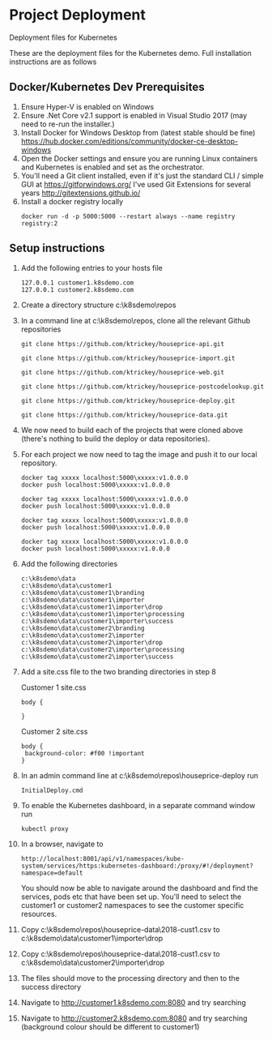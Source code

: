# Project Deployment
Deployment files for Kubernetes  

These are the deployment files for the Kubernetes demo. Full installation instructions are as follows

## Docker/Kubernetes Dev Prerequisites
1. Ensure Hyper-V is enabled on Windows
2. Ensure .Net Core v2.1 support is enabled in Visual Studio 2017 (may need to re-run the installer.)
3. Install Docker for Windows Desktop from (latest stable should be fine) https://hub.docker.com/editions/community/docker-ce-desktop-windows 
4. Open the Docker settings and ensure you are running Linux containers and Kubernetes is enabled and set as the orchestrator.
5. You'll need a Git client installed, even if it's just the standard CLI / simple GUI at https://gitforwindows.org/ I've used Git Extensions for several years http://gitextensions.github.io/
6. Install a docker registry locally
   ```
   docker run -d -p 5000:5000 --restart always --name registry registry:2
   ```
## Setup instructions
1. Add the following entries to your hosts file
   ```
   127.0.0.1 customer1.k8sdemo.com
   127.0.0.1 customer2.k8sdemo.com
   ```
1. Create a directory structure c:\k8sdemo\repos
2. In a command line at c:\k8sdemo\repos, clone all the relevant Github repositories

   ```
   git clone https://github.com/ktrickey/houseprice-api.git

   git clone https://github.com/ktrickey/houseprice-import.git

   git clone https://github.com/ktrickey/houseprice-web.git

   git clone https://github.com/ktrickey/houseprice-postcodelookup.git

   git clone https://github.com/ktrickey/houseprice-deploy.git

   git clone https://github.com/ktrickey/houseprice-data.git

   ```
4. We now need to build each of the projects that were cloned above (there's nothing to build the deploy or data repositories).

5. For each project we now need to tag the image and push it to our local repository.
   ```
   docker tag xxxxx localhost:5000\xxxxx:v1.0.0.0
   docker push localhost:5000\xxxxx:v1.0.0.0
   
   docker tag xxxxx localhost:5000\xxxxx:v1.0.0.0
   docker push localhost:5000\xxxxx:v1.0.0.0
   
   docker tag xxxxx localhost:5000\xxxxx:v1.0.0.0
   docker push localhost:5000\xxxxx:v1.0.0.0
   
   docker tag xxxxx localhost:5000\xxxxx:v1.0.0.0
   docker push localhost:5000\xxxxx:v1.0.0.0
   ```
3. Add the following directories
   ```
   c:\k8sdemo\data
   c:\k8sdemo\data\customer1
   c:\k8sdemo\data\customer1\branding
   c:\k8sdemo\data\customer1\importer
   c:\k8sdemo\data\customer1\importer\drop
   c:\k8sdemo\data\customer1\importer\processing
   c:\k8sdemo\data\customer1\importer\success
   c:\k8sdemo\data\customer2\branding
   c:\k8sdemo\data\customer2\importer
   c:\k8sdemo\data\customer2\importer\drop
   c:\k8sdemo\data\customer2\importer\processing
   c:\k8sdemo\data\customer2\importer\success
   ```

4. Add a site.css file to the two branding directories in step 8

   Customer 1 site.css
   ```
   body {
   
   }
   ```
   Customer 2 site.css
   ```
   body {
	background-color: #f00 !important
   }
   ```
5. In an admin command line at c:\k8sdemo\repos\houseprice-deploy run
   ```
   InitialDeploy.cmd
   ```
6. To enable the Kubernetes dashboard, in a separate command window run
   ```
   kubectl proxy
   ```
7. In a browser, navigate to 
   ```
   http://localhost:8001/api/v1/namespaces/kube-system/services/https:kubernetes-dashboard:/proxy/#!/deployment?namespace=default
   ```
   You should now be able to navigate around the dashboard and find the services, pods etc that have been set up. You'll need to select the customer1 or customer2 namespaces to see the customer specific resources.
8. Copy c:\k8sdemo\repos\houseprice-data\2018-cust1.csv to c:\k8sdemo\data\customer1\importer\drop
9. Copy c:\k8sdemo\repos\houseprice-data\2018-cust1.csv to c:\k8sdemo\data\customer2\importer\drop
10. The files should move to the processing directory and then to the success directory
11. Navigate to http://customer1.k8sdemo.com:8080 and try searching
11. Navigate to http://customer2.k8sdemo.com:8080 and try searching (background colour should be different to customer1)